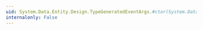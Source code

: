 ```yaml
---
uid: System.Data.Entity.Design.TypeGeneratedEventArgs.#ctor(System.Data.Metadata.Edm.GlobalItem,System.CodeDom.CodeTypeReference)
internalonly: False
---
```

